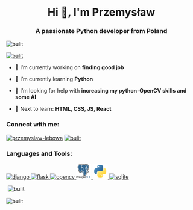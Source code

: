 <h1 align="center">Hi 👋, I'm Przemysław</h1>
<h3 align="center">A passionate Python developer from Poland</h3>

<p align="left"> <img src="https://komarev.com/ghpvc/?username=bulit&label=Profile%20views&color=0e75b6&style=flat" alt="bulit" /> </p>

<p align="left"> <a href="https://github.com/ryo-ma/github-profile-trophy"><img src="https://github-profile-trophy.vercel.app/?username=bulit" alt="bulit" /></a> </p>

- 🔭 I’m currently working on **finding good job**

- 🌱 I’m currently learning **Python**

- 🤝 I’m looking for help with **increasing my python-OpenCV skills and some AI**

- 💬 Next to learn: **HTML, CSS, JS, React**

<h3 align="left">Connect with me:</h3>
<p align="left">
<a href="https://linkedin.com/in/przemyslaw-lebowa" target="blank"><img align="center" src="https://raw.githubusercontent.com/rahuldkjain/github-profile-readme-generator/master/src/images/icons/Social/linked-in-alt.svg" alt="przemyslaw-lebowa" height="30" width="40" /></a>
<a href="https://stackoverflow.com/users/bulit" target="blank"><img align="center" src="https://raw.githubusercontent.com/rahuldkjain/github-profile-readme-generator/master/src/images/icons/Social/stack-overflow.svg" alt="bulit" height="30" width="40" /></a>
</p>

<h3 align="left">Languages and Tools:</h3>
<p align="left"> <a href="https://www.djangoproject.com/" target="_blank" rel="noreferrer"> <img src="https://cdn.worldvectorlogo.com/logos/django.svg" alt="django" width="40" height="40"/> </a> <a href="https://flask.palletsprojects.com/" target="_blank" rel="noreferrer"> <img src="https://www.vectorlogo.zone/logos/pocoo_flask/pocoo_flask-icon.svg" alt="flask" width="40" height="40"/> </a> <a href="https://opencv.org/" target="_blank" rel="noreferrer"> <img src="https://www.vectorlogo.zone/logos/opencv/opencv-icon.svg" alt="opencv" width="40" height="40"/> </a> <a href="https://www.postgresql.org" target="_blank" rel="noreferrer"> <img src="https://raw.githubusercontent.com/devicons/devicon/master/icons/postgresql/postgresql-original-wordmark.svg" alt="postgresql" width="40" height="40"/> </a> <a href="https://www.python.org" target="_blank" rel="noreferrer"> <img src="https://raw.githubusercontent.com/devicons/devicon/master/icons/python/python-original.svg" alt="python" width="40" height="40"/> </a> <a href="https://www.sqlite.org/" target="_blank" rel="noreferrer"> <img src="https://www.vectorlogo.zone/logos/sqlite/sqlite-icon.svg" alt="sqlite" width="40" height="40"/> </a> </p>

<p>&nbsp;<img align="center" src="https://github-readme-stats.vercel.app/api?username=bulit&show_icons=true&locale=en" alt="bulit" /></p>

<p><img align="center" src="https://github-readme-streak-stats.herokuapp.com/?user=bulit&" alt="bulit" /></p>
